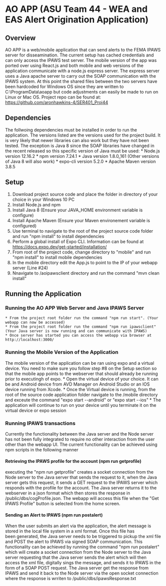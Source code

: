 # AO APP (ASU Team 44 - WEA and EAS Alert Origination Application)

## Overview 
AO APP is a web/mobile application that can send alerts to the FEMA IPAWS server 
for disseamination. The current setup has cached credentials and can only access 
the IPAWS test server. The mobile version of the app was ported over using React.js 
and both mobile and web versions of the application communicate with a node.js express
server. The express server uses a Java apache server to carry out the SOAP communication 
with the IPAWS system. At this point the shared files between the two servers have been 
hardcoded for Windows OS since they are written to C:\ProgramData\aoapp but code adjustments
can easily be made to run on Linux or Mac OS. Project repo can be found at: 
https://github.com/aronhawkins-4/SER401_Proj44

## Dependencies 
The follwoing dependencies must be installed in order to run the application. The versions listed
are the versions used for the project build. It is very likely that newer libraries can also work 
but they have not been tested. The exception is Java 8 since the SOAP libraries have changed in the 
recent released so this specific version of Java must be used: 
    * Node.js version 12.16.2
    * npm version 7.24.1
    * Java version 1.8.0_161 (Other versions of Java 8 will also work) 
    * expo-cli version 5.2.0 
    * Apache Maven version 3.8.5

## Setup 
1. Download project source code and place the folder in directory of your choice in your Windows 10 PC 
2. Install Node.js and npm 
3. Install Java 8 (Ensure your JAVA_HOME environment variable is configure)
4. Install Apache Maven (Ensure your Maven environement variable is configured)
5. Use terminal to navigate to the root of the project source code folder and run "npm install" to install dependencies
6. Perform a global install of Expo CLI. Information can be found at https://docs.expo.dev/get-started/installation/
7. From root of the project code, change directory to "mobile" and run "npm install" to install mobile dependencies
8. In the mobile directory edit the App.js to point to the IP of your webapp server (Line #24)
9. Nnavigate to /aoipawsclient directory and run the command "mvn clean install" 

## Running the Application 

### Running the AO APP Web Server and Java IPAWS Server  
    * From the project root folder run the command "npm run start". (Your webapp can now be accessed)
    * From the project root folder run the command "npm run ipawsclient" (Your Java server is now running and can communicate with IPAWS)
    * Once server has started you can access the webapp via browser at http://localhost:3000/

### Running the Mobile Version of the Application
The mobile version of the application can be ran using expo and a virtual device. You need to make sure you follow step #8
on the Setup section so that the mobile app points to the webserver that should already be running prior to executingh of expo. 
    * Open the virtual device of your choice. It can be and Android device from AVD Manager on Android Studio or an IOS device 
        running from Xcode. 
    * Once the Virtual device is running, from the root of the source code application folder navigate to the /mobile directory 
        and exceute the command "expo start --android" or "expo start --ios"
    * The application will continue to run on your device until you terminate it on the virtual device or expo session  

### Running IPAWS transactions 
Currently the functionality between the Java server and the Node server has not been fully integrated to require no other interaction from the 
user other than the webapp UI. The current functionality can be achieved using npm scripts in the following manner 
    
#### Retrieving the IPAWS profile for the account (npm run getprofile)
executing the "npm run getprofile" creates a socket connection from the Node server to the Java server that sends the request to it, when the 
Java server gets this request, it sends a GET request to the IPAWS server which responds with the profile for the account. The Java server 
returns it to the webserver in a json format which then stores the response in /public/dbs/cogProfile.json. The webapp will access this file 
when the "Get IPAWS Profile" button is selected from the home screen. 

#### Sending an Alert to IPAWS (npm run postalert)
When the user submits an alert via the application, the alert message is stored in the local file system in a xml format. Once this file has  
been generated, the Java server needs to be triggered to pickup the xml file and POST the alert to IPAWS via signed SOAP communication. 
This functionality can be achieved by running the command "npm run postalert" which will create a socket connection from the Node server to 
the Java server requesting that the Java server sends the alert which will then access the xml file, digitally sings the message, and sends it
to IPAWS in the form of a SOAP POST request. The Java server get the response from IPAWS and send it back to the Node server via the open socket 
connection where the response is wrriten to /public/dbs/ipawsResponse.txt

